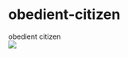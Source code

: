 # obedient-citizen
obedient citizen<br/>
<img src="https://cdn.discordapp.com/attachments/964179289757081630/967194225152241754/1628711303-vlc.png" />
